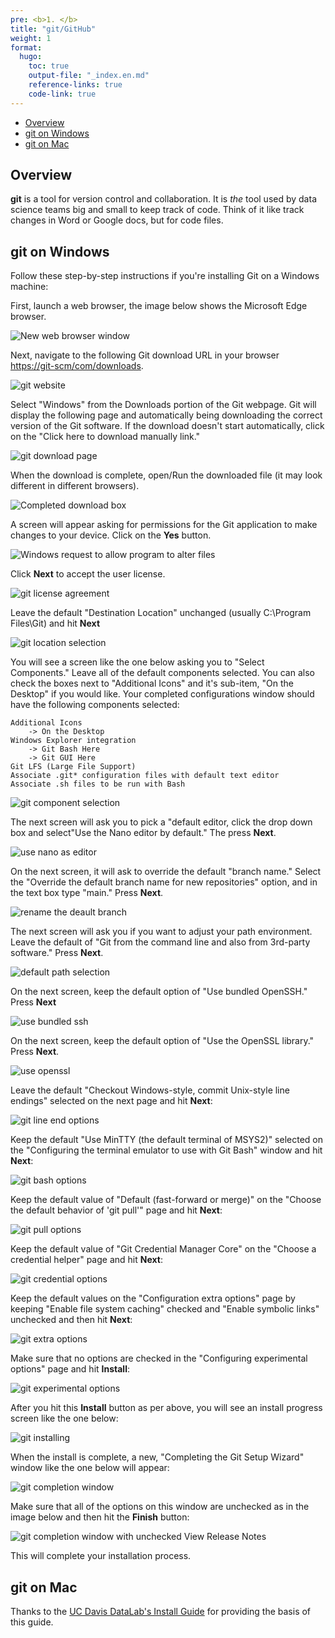 ```yaml
---
pre: <b>1. </b>
title: "git/GitHub"
weight: 1
format:
  hugo:
    toc: true
    output-file: "_index.en.md"
    reference-links: true
    code-link: true
---
```




-   [Overview][]
-   [git on Windows][]
-   [git on Mac][]

## Overview

**git** is a tool for version control and collaboration. It is *the* tool used by data science teams big and small to keep track of code. Think of it like track changes in Word or Google docs, but for code files.

## git on Windows

Follow these step-by-step instructions if you're installing Git on a Windows machine:

First, launch a web browser, the image below shows the Microsoft Edge browser.

![][1]

Next, navigate to the following Git download URL in your browser [https://git-scm/com/downloads][].

![][2]

Select "Windows" from the Downloads portion of the Git webpage. Git will display the following page and automatically being downloading the correct version of the Git software. If the download doesn't start automatically, click on the "Click here to download manually link."

![][3]

When the download is complete, open/Run the downloaded file (it may look different in different browsers).

![][4]

A screen will appear asking for permissions for the Git application to make changes to your device. Click on the **Yes** button.

![][5]

Click **Next** to accept the user license.

![][6]

Leave the default "Destination Location" unchanged (usually C:\Program Files\Git) and hit **Next**

![][7]

You will see a screen like the one below asking you to "Select Components." Leave all of the default components selected. You can also check the boxes next to "Additional Icons" and it's sub-item, "On the Desktop" if you would like. Your completed configurations window should have the following components selected:

    Additional Icons 
        -> On the Desktop
    Windows Explorer integration
        -> Git Bash Here
        -> Git GUI Here
    Git LFS (Large File Support)
    Associate .git* configuration files with default text editor
    Associate .sh files to be run with Bash

![][8]

The next screen will ask you to pick a "default editor, click the drop down box and select"Use the Nano editor by default." The press **Next**.

![][9]

On the next screen, it will ask to override the default "branch name." Select the "Override the default branch name for new repositories" option, and in the text box type "main." Press **Next**.

![][10]

The next screen will ask you if you want to adjust your path environment. Leave the default of "Git from the command line and also from 3rd-party software." Press **Next**.

![][11]

On the next screen, keep the default option of "Use bundled OpenSSH." Press **Next**

![][12]

On the next screen, keep the default option of "Use the OpenSSL library." Press **Next**.

![][13]

Leave the default "Checkout Windows-style, commit Unix-style line endings" selected on the next page and hit **Next**:

![][14]

Keep the default "Use MinTTY (the default terminal of MSYS2)" selected on the "Configuring the terminal emulator to use with Git Bash" window and hit **Next**:

![][15]

Keep the default value of "Default (fast-forward or merge)" on the "Choose the default behavior of 'git pull'" page and hit **Next**:

![][16]

Keep the default value of "Git Credential Manager Core" on the "Choose a credential helper" page and hit **Next**:

![][17]

Keep the default values on the "Configuration extra options" page by keeping "Enable file system caching" checked and "Enable symbolic links" unchecked and then hit **Next**:

![][18]

Make sure that no options are checked in the "Configuring experimental options" page and hit **Install**:

![][19]

After you hit this **Install** button as per above, you will see an install progress screen like the one below:

![][20]

When the install is complete, a new, "Completing the Git Setup Wizard" window like the one below will appear:

![][21]

Make sure that all of the options on this window are unchecked as in the image below and then hit the **Finish** button:

![][22]

This will complete your installation process.

## git on Mac

Thanks to the [UC Davis DataLab's Install Guide][] for providing the basis of this guide.

  [Overview]: #overview
  [git on Windows]: #git-on-windows
  [git on Mac]: #git-on-mac
  [1]: ./img/win_git_install_1_browser.jpg "New web browser window"
  [https://git-scm/com/downloads]: https://git-scm.com/downloads
  [2]: ./img/win_git_install_2_git_page.jpg "git website"
  [3]: ./img/win_git_install_3_downloading.jpg "git download page"
  [4]: ./img/win_git_install_4_run_open.jpg "Completed download box"
  [5]: ./img/win_git_install_5_allow_changes.jpg "Windows request to allow program to alter files"
  [6]: ./img/win_git_install_6_license.jpg "git license agreement"
  [7]: ./img/win_git_install_7_install_location.jpg "git location selection"
  [8]: ./img/win_git_install_9_checked_components.jpg "git component selection"
  [9]: ./img/nano.jpg "use nano as editor"
  [10]: ./img/main_branch.jpg "rename the deault branch"
  [11]: ./img/git_path.jpg "default path selection"
  [12]: ./img/ssh.jpg "use bundled ssh"
  [13]: ./img/openssl.jpg "use openssl"
  [14]: ./img/win_git_install_15_line_ending.png "git line end options"
  [15]: ./img/win_git_install_16_terminal_emulator.png "git bash options"
  [16]: ./img/win_git_install_17_git_pull.png "git pull options"
  [17]: img/win_git_install_18_credential_helper.png "git credential options"
  [18]: img/win_git_install_19_extra_options.png "git extra options"
  [19]: img/win_git_install_20_experimental_options.png "git experimental options"
  [20]: img/win_git_install_21_install_progress.png "git installing"
  [21]: img/win_git_install_22_install_complete.png "git completion window"
  [22]: img/win_git_install_23_deslect_and_finish.png "git completion window with unchecked View Release Notes"
  [UC Davis DataLab's Install Guide]: https://datalab.ucdavis.edu/install-guide/
